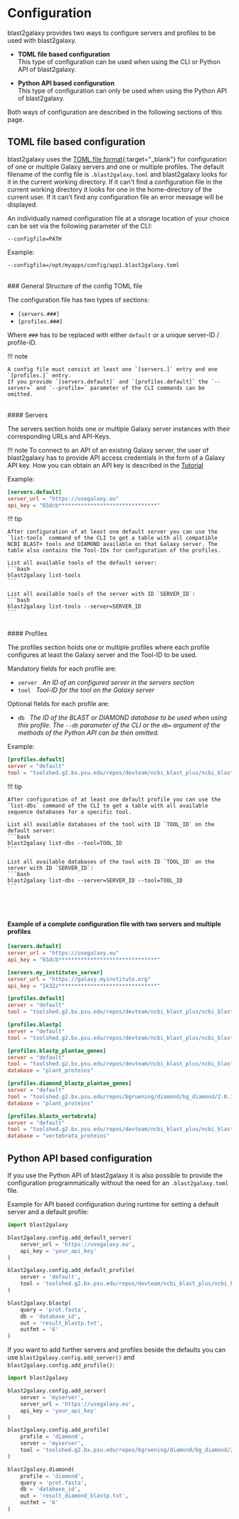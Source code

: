 # Configuration

blast2galaxy provides two ways to configure servers and profiles to be used with blast2galaxy.

- **TOML file based configuration**<br />
  This type of configuration can be used when using the CLI or Python API of blast2galaxy.

- **Python API based configuration**<br />
  This type of configuration can only be used when using the Python API of blast2galaxy.

Both ways of configuration are described in the following sections of this page.

## TOML file based configuration

<!--To connect to an API of an existing Galaxy server, the user of blast2galaxy has to provide API access credentials in the form of a Galaxy API key. 
Furthermore, it is possible to connect via the username and password of the user account on the specific Galaxy server. For security reasons, the latter variant should only be used if the use of an API key is not possible.-->



blast2galaxy uses the [TOML file format](https://toml.io/){:target="_blank"} for configuration of one or multiple Galaxy servers and one or multiple profiles.
The default filename of the config file is `.blast2galaxy.toml` and blast2galaxy looks for it in the current working directory.
If it can't find a configuration file in the current working directory it looks for one in the home-directory of the current user.
If it can't find any configuration file an error message will be displayed.

An individually named configuration file at a storage location of your choice can be set via the following parameter of the CLI:
```
--configfile=PATH
```

Example: 
```
--configfile=/opt/myapps/config/app1.blast2galaxy.toml
```



<br />
### General Structure of the config TOML file

The configuration file has two types of sections:

 - `[servers.###]`
 - `[profiles.###]`

Where `###` has to be replaced with either `default` or a unique server-ID / profile-ID.


!!! note

    A config file must consist at least one `[servers.]` entry and one `[profiles.]` entry. 
    If you provide `[servers.default]` and `[profiles.default]` the `--server=` and `--profile=` parameter of the CLI commands can be omitted.








<br />
#### Servers

The servers section holds one or multiple Galaxy server instances with their corresponding URLs and API-Keys.


!!! note
    To connect to an API of an existing Galaxy server, the user of blast2galaxy has to provide API access credentials in the form of a Galaxy API key. 
    How you can obtain an API key is described in the [Tutorial](tutorial.md#1-obtaining-api-key-from-usegalaxyeu)


Example:
```toml
[servers.default]
server_url = "https://usegalaxy.eu"
api_key = "65dcb*******************************"
```


!!! tip

    After configuration of at least one default server you can use the `list-tools` command of the CLI to get a table with all compatible NCBI BLAST+ tools and DIAMOND available on that Galaxy server. The table also contains the Tool-IDs for configuration of the profiles.

    List all available tools of the default server:
    ```bash
    blast2galaxy list-tools
    ```

    List all available tools of the server with ID `SERVER_ID`:
    ```bash
    blast2galaxy list-tools --server=SERVER_ID
    ```


<br />
#### Profiles

The profiles section holds one or multiple profiles where each profile configures at least the Galaxy server and the Tool-ID to be used.

Mandatory fields for each profile are:

- `server` &nbsp; *An ID of an configured server in the servers section*
- `tool` &nbsp; *Tool-ID for the tool on the Galaxy server*

Optional fields for each profile are:

- `db` &nbsp; *The ID of the BLAST or DIAMOND database to be used when using this profile. The `--db` parameter of the CLI or the `db=` argument of the methods of the Python API can be then omitted.*


Example:
```toml
[profiles.default]
server = "default"
tool = "toolshed.g2.bx.psu.edu/repos/devteam/ncbi_blast_plus/ncbi_blastn_wrapper/2.14.1+galaxy2"
```

!!! tip

    After configuration of at least one default profile you can use the `list-dbs` command of the CLI to get a table with all available sequence databases for a specific tool.

    List all available databases of the tool with ID `TOOL_ID` on the default server:
    ```bash
    blast2galaxy list-dbs --tool=TOOL_ID
    ```

    List all available databases of the tool with ID `TOOL_ID` on the server with ID `SERVER_ID`:
    ```bash
    blast2galaxy list-dbs --server=SERVER_ID --tool=TOOL_ID
    ```



<br /><br />
<h4>Example of a complete configuration file with two servers and multiple profiles</h4>

```toml
[servers.default]
server_url = "https://usegalaxy.eu"
api_key = "65dcb*******************************"

[servers.my_institutes_server]
server_url = "https://galaxy.myinstitute.org"
api_key = "1k32z*******************************"

[profiles.default]
server = "default"
tool = "toolshed.g2.bx.psu.edu/repos/devteam/ncbi_blast_plus/ncbi_blastn_wrapper/2.14.1+galaxy2"

[profiles.blastp]
server = "default"
tool = "toolshed.g2.bx.psu.edu/repos/devteam/ncbi_blast_plus/ncbi_blastp_wrapper/2.14.1+galaxy2"

[profiles.blastp_plantae_genes]
server = "default"
tool = "toolshed.g2.bx.psu.edu/repos/devteam/ncbi_blast_plus/ncbi_blastp_wrapper/2.14.1+galaxy2"
database = "plant_proteins"

[profiles.diamond_blastp_plantae_genes]
server = "default"
tool = "toolshed.g2.bx.psu.edu/repos/bgruening/diamond/bg_diamond/2.0.15+galaxy0"
database = "plant_proteins"

[profiles.blastn_vertebrata]
server = "default"
tool = "toolshed.g2.bx.psu.edu/repos/devteam/ncbi_blast_plus/ncbi_blastn_wrapper/2.14.1+galaxy2"
database = "vertebrata_proteins"
```

## Python API based configuration

If you use the Python API of blast2galaxy it is also possible to provide the configuration programmatically without the need for an `.blast2galaxy.toml` file.

Example for API based configuration during runtime for setting a default server and a default profile:
```python
import blast2galaxy

blast2galaxy.config.add_default_server(
    server_url = 'https://usegalaxy.eu', 
    api_key = 'your_api_key'
)

blast2galaxy.config.add_default_profile(
    server = 'default', 
    tool = 'toolshed.g2.bx.psu.edu/repos/devteam/ncbi_blast_plus/ncbi_blastp_wrapper/2.14.1+galaxy2'
)

blast2galaxy.blastp(
    query = 'prot.fasta',
    db = 'database_id',
    out = 'result_blastp.txt',
    outfmt = '6'
)
```

If you want to add further servers and profiles beside the defaults you can use `blast2galaxy.config.add_server()` and `blast2galaxy.config.add_profile()`:
```python
import blast2galaxy

blast2galaxy.config.add_server(
    server = 'myserver',
    server_url = 'https://usegalaxy.eu', 
    api_key = 'your_api_key'
)

blast2galaxy.config.add_profile(
    profile = 'diamond',
    server = 'myserver',
    tool = 'toolshed.g2.bx.psu.edu/repos/bgruening/diamond/bg_diamond/2.0.15+galaxy0'
)

blast2galaxy.diamond(
    profile = 'diamond',
    query = 'prot.fasta',
    db = 'database_id',
    out = 'result_diamond_blastp.txt',
    outfmt = '6'
)
```